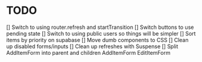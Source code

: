 # TODO

[] Switch to using router.refresh and startTransition
[] Switch buttons to use pending state
[] Switch to using public users so things will be simpler
[] Sort items by priority on supabase
[] Move dumb components to CSS
[] Clean up disabled forms/inputs
[] Clean up refreshes with Suspense
[] Split AddItemForm into parent and children AddItemForm EditItemForm

